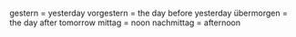 gestern = yesterday
vorgestern = the day before yesterday
übermorgen = the day after tomorrow
mittag = noon
nachmittag = afternoon

